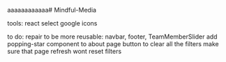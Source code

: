 aaaaaaaaaaaa# Mindful-Media

tools:
react select
google icons

to do:
repair to be more reusable: navbar, footer, TeamMemberSlider
add popping-star component to about page
button to clear all the filters
make sure that page refresh wont reset filters
